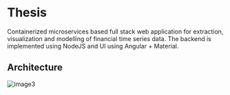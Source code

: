 # Thesis
 
Containerized microservices based full stack web application for extraction, visualization and modelling of financial time series data. The backend is implemented using NodeJS and UI using Angular + Material. 

## Architecture
![image3](https://user-images.githubusercontent.com/5779016/191871247-0e76a2d7-bffb-48ca-97a6-6252dd29a1e3.png)
